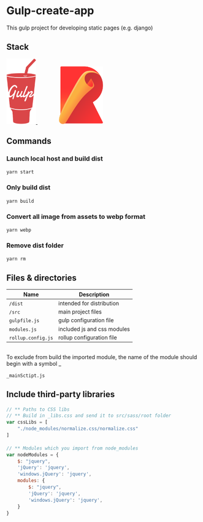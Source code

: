 # Gulp-create-app

This gulp project for developing static pages (e.g. django)

## Stack
<a href="https://github.com/gulpjs/gulp" target="_blank" rel="noopener noreferrer">
<img width="77" height="170" src='./src/assets/gulp-logo.png' alt='gulp-logo'>
</a>
<a href="https://github.com/rollup/rollup" target="_blank" rel="noopener noreferrer" style="margin-left: 4em">
<img width="115" height="150" src='./src/assets/rollup-logo.png' alt='gulp-logo'>
</a>

## Commands

### Launch local host and build dist
```
yarn start
``` 
### Only build dist
```
yarn build
```  
### Convert all image from assets to webp format
```
yarn webp
```
### Remove dist folder
```
yarn rm
``` 

## Files & directories

| Name                |  Description                                  |
|----------------------|--------------------------------------------|
| `/dist`          | intended for distribution           |
| `/src`    | main project files                                 |
| `gulpfile.js`    | gulp configuration file                                 |
| `modules.js`    | included js and css modules                                 |
| `rollup.config.js`    | rollup configuration file                                 |

## 
To exclude from build the imported module, the name of the module should begin with a symbol _
```
_mainSctipt.js
```

## Include third-party libraries
```js
// ** Paths to CSS libs
// ** Build in _libs.css and send it to src/sass/root folder
var cssLibs = [ 
	"./node_modules/normalize.css/normalize.css"
]

// ** Modules which you import from node_modules
var nodeModules = {
	$: "jquery",
	'jQuery': 'jquery',
	'windows.jQuery': 'jquery',
	modules: {
		$: "jquery",
		'jQuery': 'jquery',
		'windows.jQuery': 'jquery',
	}
}
```
